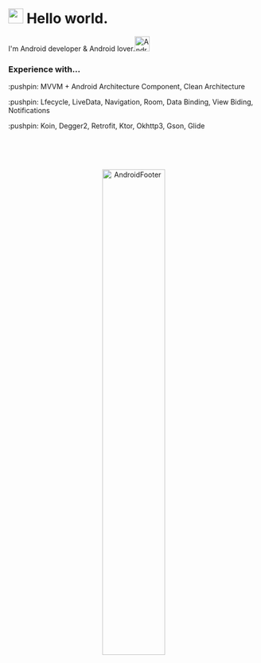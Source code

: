 <h1><img src="https://media.giphy.com/media/hvRJCLFzcasrR4ia7z/giphy.gif" width="30"/> Hello world.</h1>
<p>I'm Android developer & Android lover.<img alt="Android" src="https://user-images.githubusercontent.com/32310775/154116690-47a607de-be70-44ae-abb8-e2e3349cb443.png" width="30" /></p>
<h3>Experience with...</h3>
<p>:pushpin: MVVM + Android Architecture Component, Clean Architecture</p>
<p>:pushpin: Lfecycle, LiveData, Navigation, Room, Data Binding, View Biding, Notifications
<p>:pushpin: Koin, Degger2, Retrofit, Ktor, Okhttp3, Gson, Glide</p>
<br/><br/><br/>
<p align="center">
  <img alt="AndroidFooter" src="https://upload.wikimedia.org/wikipedia/commons/3/31/Android_robot_head.svg" width="50%"/>
</p>


<!--![image](https://user-images.githubusercontent.com/32310775/154116690-47a607de-be70-44ae-abb8-e2e3349cb443.png)

**PeachGenZ/PeachGenZ** is a ✨ _special_ ✨ repository because its `README.md` (this file) appears on your GitHub profile.

Here are some ideas to get you started:

- 🔭 I’m currently working on ...
- 🌱 I’m currently learning ...
- 👯 I’m looking to collaborate on ...
- 🤔 I’m looking for help with ...
- 💬 Ask me about ...
- 📫 How to reach me: ...
- 😄 Pronouns: ...
- ⚡ Fun fact: ...
-->
